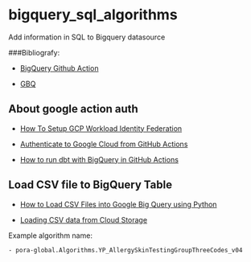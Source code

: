 # bigquery_sql_algorithms
Add information in SQL to Bigquery datasource

###Bibliografy: 
  
  - [BigQuery Github Action](https://github.com/jashparekh/bigquery-action)
  
  
  - [GBQ](https://github.com/wayfair-incubator/gbq)


## About google action auth

  - [How To Setup GCP Workload Identity Federation](https://alexanderhose.com/how-to-setup-gcp-workload-identity-federation/)

  - [Authenticate to Google Cloud from GitHub Actions](https://github.com/google-github-actions/auth)

  - [How to run dbt with BigQuery in GitHub Actions](https://medium.com/inthepipeline/how-to-run-dbt-with-bigquery-in-github-actions-97ccb1761f4b)


## Load CSV file to BigQuery Table 
  
  - [How to Load CSV Files into Google Big Query using Python](https://medium.com/@ganeshnv0/how-to-load-csv-files-into-google-big-query-using-python-d23ae827dd68)

  - [Loading CSV data from Cloud Storage](https://cloud.google.com/bigquery/docs/loading-data-cloud-storage-csv)



  Example algorithm name:

    - pora-global.Algorithms.YP_AllergySkinTestingGroupThreeCodes_v04